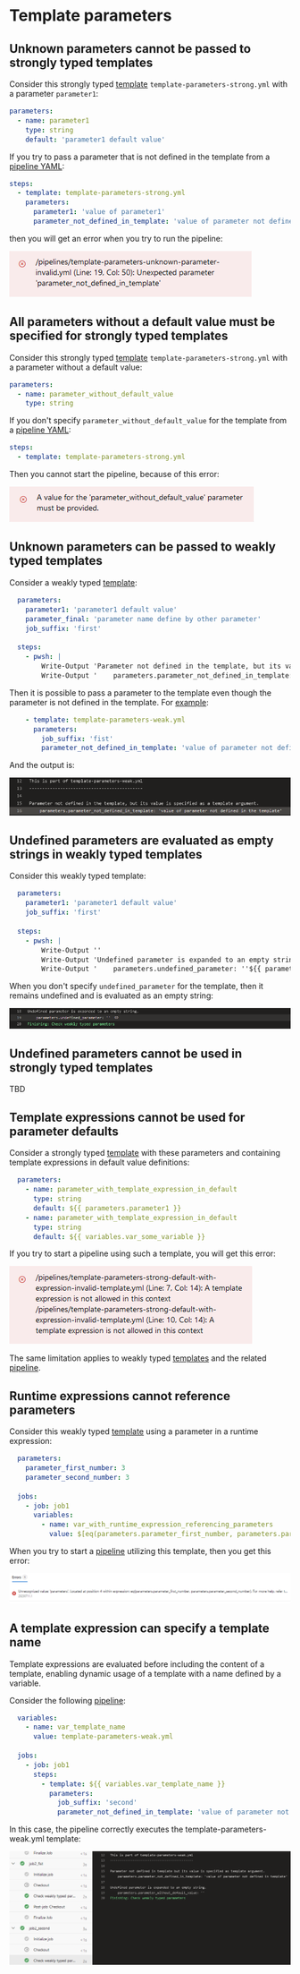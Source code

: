 # Template parameters

## Unknown parameters cannot be passed to strongly typed templates

Consider this strongly typed [template](https://github.com/JakubLinhart/AzureDevOpsBattlefield/blob/9ecd2d4b62ecbcca416f5729238c2aca64e619c5/pipelines/template-parameters-strong.yml) `template-parameters-strong.yml` with a parameter `parameter1`:

```yaml
parameters:
  - name: parameter1
    type: string
    default: 'parameter1 default value'
```

If you try to pass a parameter that is not defined in the template from a [pipeline YAML](https://github.com/JakubLinhart/AzureDevOpsBattlefield/blob/9ecd2d4b62ecbcca416f5729238c2aca64e619c5/pipelines/template-parameters-unknown-parameter-invalid.yml):

```yaml
steps:
  - template: template-parameters-strong.yml
    parameters:
      parameter1: 'value of parameter1'
      parameter_not_defined_in_template: 'value of parameter not defined in template'
```

then you will get an error when you try to run the pipeline:

[![an undefined parameter in a strongly typed template](images/template-parameters-unknown-parameter-output.png)](https://dev.azure.com/linj/AzureDevOpsBattleground/_build?definitionId=17&_a=summary) 

## All parameters without a default value must be specified for strongly typed templates

Consider this strongly typed [template](https://github.com/JakubLinhart/AzureDevOpsBattlefield/blob/5ba2104901341953f6e44041d0869ba6680aece2/pipelines/template-parameters-strong.yml) `template-parameters-strong.yml` with a parameter without a default value:

```yaml
parameters:
  - name: parameter_without_default_value
    type: string
```

If you don't specify `parameter_without_default_value` for the template from a [pipeline YAML](https://github.com/JakubLinhart/AzureDevOpsBattlefield/blob/main/pipelines/template-parameters-without-value-invalid.yml):

```yaml
steps:
  - template: template-parameters-strong.yml
```

Then you cannot start the pipeline, because of this error:

[![missing parameter value error](images/template-parameters-missing-parameter-value-error.png)](https://dev.azure.com/linj/AzureDevOpsBattleground/_build?definitionId=18&_a=summary)

## Unknown parameters can be passed to weakly typed templates

Consider a weakly typed [template](https://github.com/JakubLinhart/AzureDevOpsBattlefield/blob/8c84e1fc906578dc5a9a40c6ad4ed4b80576bca5/pipelines/template-parameters-weak.yml):

```yaml
  parameters:
    parameter1: 'parameter1 default value'
    parameter_final: 'parameter name define by other parameter'
    job_suffix: 'first'

  steps:
    - pwsh: |
        Write-Output 'Parameter not defined in the template, but its value is specified as a template argument.'
        Write-Output '    parameters.parameter_not_defined_in_template: ''${{ parameters.parameter_not_defined_in_template }}'''
```

Then it is possible to pass a parameter to the template even though the parameter is not defined in the template. For [example](https://github.com/JakubLinhart/AzureDevOpsBattlefield/blob/77e1e2854686fa6e83e174a5bca09f0e8bf4aef2/pipelines/template-parameters.yml#L28):

```yaml
    - template: template-parameters-weak.yml
      parameters:
        job_suffix: 'fist'
        parameter_not_defined_in_template: 'value of parameter not defined in the template'
```

And the output is:

[![parameter not defined in the template](images/template-parameters-not-defined-in-template-output.png)](https://dev.azure.com/linj/AzureDevOpsBattleground/_build/results?buildId=315&view=logs&j=639dafd1-9d08-5ba3-6aa9-ec5498121476&t=24face41-f372-5a6c-3571-dd84dc13970b&l=16)

## Undefined parameters are evaluated as empty strings in weakly typed templates

Consider this weakly typed template:

```yaml
  parameters:
    parameter1: 'parameter1 default value'
    job_suffix: 'first'

  steps:
    - pwsh: |
        Write-Output ''
        Write-Output 'Undefined parameter is expanded to an empty string.'
        Write-Output '    parameters.undefined_parameter: ''${{ parameters.undefined_parameter }}'''
```

When you don't specify `undefined_parameter` for the template, then it remains undefined and is evaluated as an empty string:

[![undefined parameter evaluated as an empty string](images/template-parameters-weak-undefined-parameter-output.png)](https://dev.azure.com/linj/AzureDevOpsBattleground/_build/results?buildId=315&view=logs&j=639dafd1-9d08-5ba3-6aa9-ec5498121476&t=24face41-f372-5a6c-3571-dd84dc13970b&l=18)

## Undefined parameters cannot be used in strongly typed templates

TBD

## Template expressions cannot be used for parameter defaults

Consider a strongly typed [template](https://github.com/JakubLinhart/AzureDevOpsBattlefield/blob/104d84b7a8599073912138ab33db3f72fedc3702/pipelines/template-parameters-strong-default-with-expression-invalid-template.yml) with these parameters and containing template expressions in default value definitions:

```yaml
  parameters:
    - name: parameter_with_template_expression_in_default
      type: string
      default: ${{ parameters.parameter1 }}
    - name: parameter_with_template_expression_in_default
      type: string
      default: ${{ variables.var_some_variable }}
```

If you try to start a pipeline using such a template, you will get this error:

[![template expressions in parameter default values](images/template-parameters-strong-default-with-expression-invalid-error.png)](https://dev.azure.com/linj/AzureDevOpsBattleground/_build?definitionId=19&_a=summary)

The same limitation applies to weakly typed [templates](https://github.com/JakubLinhart/AzureDevOpsBattlefield/blob/main/pipelines/template-parameters-weak-default-with-expression-invalid-template.yml) and the related [pipeline](https://dev.azure.com/linj/AzureDevOpsBattleground/_build?definitionId=20&_a=summary).

## Runtime expressions cannot reference parameters

Consider this weakly typed [template](https://github.com/JakubLinhart/AzureDevOpsBattlefield/blob/55beb685f924d546a0cb58130dfea3d000e35c29/pipelines/template-parameters-weak-runtime-expression-with-parameter-invalid-template.yml) using a parameter in a runtime expression:

```yaml
  parameters:
    parameter_first_number: 3
    parameter_second_number: 3
  
  jobs:
    - job: job1
      variables:
        - name: var_with_runtime_expression_referencing_parameters
          value: $[eq(parameters.parameter_first_number, parameters.parameter_second_number)]
```

When you try to start a [pipeline](https://dev.azure.com/linj/AzureDevOpsBattleground/_build?definitionId=21&_a=summary) utilizing this template, then you get this error:

[![a runtime expression using a parameter](images/template-parameters-weak-runtime-expression-with-parameter-error.png)](https://dev.azure.com/linj/AzureDevOpsBattleground/_build/results?buildId=305&view=results)

## A template expression can specify a template name

Template expressions are evaluated before including the content of a template, enabling dynamic usage of a template with a name defined by a variable.

Consider the following [pipeline](https://github.com/JakubLinhart/AzureDevOpsBattlefield/blob/3e1dc5cef42bc9e587294adfdd9ab6ea3dfc0926/pipelines/template-parameters.yml#L30):

```yaml
  variables:
    - name: var_template_name
      value: template-parameters-weak.yml

  jobs:
    - job: job1
      steps:
        - template: ${{ variables.var_template_name }}
          parameters:
            job_suffix: 'second'
            parameter_not_defined_in_template: 'value of parameter not defined in template'
```

In this case, the pipeline correctly executes the template-parameters-weak.yml template:

[![template name defined by template expression](images/template-parameters-expression-as-template-name.png)](https://dev.azure.com/linj/AzureDevOpsBattleground/_build/results?buildId=308&view=logs&j=22c52269-d8a2-54ec-0d9c-8f4cb7759146&t=16dbadd7-cbd8-5619-9edd-8ba5df7dae3a&l=12)